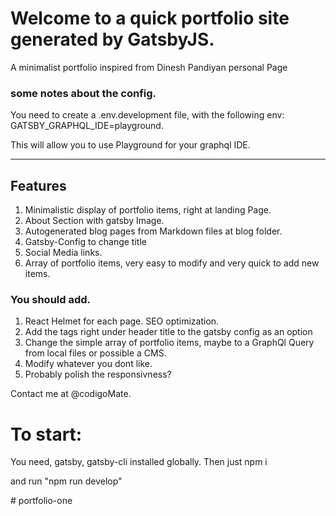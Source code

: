# Welcome to a quick portfolio site generated by GatsbyJS.

A minimalist portfolio inspired from Dinesh Pandiyan personal Page

### some notes about the config.

You need to create a .env.development file, with the following env:
GATSBY_GRAPHQL_IDE=playground.

This will allow you to use Playground for your graphql IDE.
___

## Features

1. Minimalistic display of portfolio items, right at landing Page.
2. About Section with gatsby Image.
3. Autogenerated blog pages from Markdown files at blog folder.
4. Gatsby-Config to change title
5. Social Media links.
6. Array of portfolio items, very easy to modify and very quick to add new items.


### You should add.

1. React Helmet for each page. SEO optimization.
2. Add the tags right under header title to the gatsby config as an option
3. Change the simple array of portfolio items, maybe to a GraphQl Query from local files or possible a CMS.
4. Modify whatever you dont like.
5. Probably polish the responsivness? 


Contact me at @codigoMate.


# To start:
You need, gatsby, gatsby-cli installed globally.
Then just npm i

and run "npm run develop"

#   p o r t f o l i o - o n e  
 